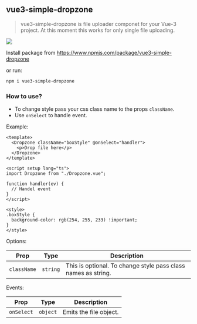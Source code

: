 ## vue3-simple-dropzone

> vue3-simple-dropzone is file uploader componet for your Vue-3 project. At this moment this works for only single file uploading.

![](https://raw.githubusercontent.com/fmabid/vue3-simple-dropzone/master/doc/images/view.png)

Install package from https://www.npmjs.com/package/vue3-simple-dropzone

or run:
```bash
npm i vue3-simple-dropzone
```

### How to use?

- To change style pass your css class name to the props `className`.
- Use `onSelect` to handle event.

Example:

```vue
<template>
  <Dropzone className="boxStyle" @onSelect="handler">
    <p>Drop file here</p>
  </Dropzone>
</template>

<script setup lang="ts">
import Dropzone from "./Dropzone.vue";

function handler(ev) {
  // Handel event
}
</script>

<style>
.boxStyle {
  background-color: rgb(254, 255, 233) !important;
}
</style>
```

Options:

| Prop        | Type     | Description                                                   |
| ----------- | -------- | ------------------------------------------------------------- |
| `className` | `string` | This is optional. To change style pass class names as string. |

Events:

| Prop       | Type     | Description            |
| ---------- | -------- | ---------------------- |
| `onSelect` | `object` | Emits the file object. |
